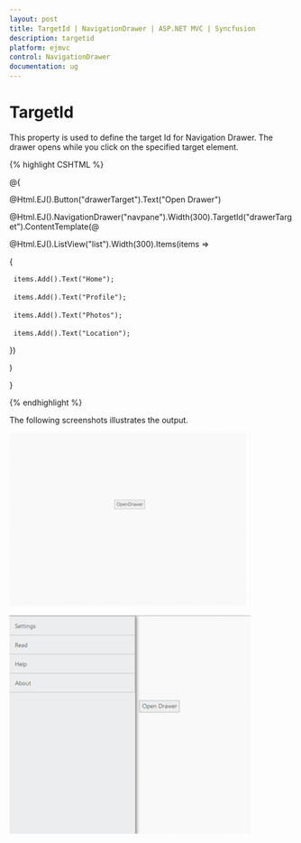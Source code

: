 ```yaml
---
layout: post
title: TargetId | NavigationDrawer | ASP.NET MVC | Syncfusion
description: targetid
platform: ejmvc
control: NavigationDrawer
documentation: ug
---
```


# TargetId

This property is used to define the target Id for Navigation Drawer. The drawer opens while you click on the specified target element.



{% highlight CSHTML %}

@{

@Html.EJ().Button("drawerTarget").Text("Open Drawer")

@Html.EJ().NavigationDrawer("navpane").Width(300).TargetId("drawerTarget").ContentTemplate(@<div>

@Html.EJ().ListView("list").Width(300).Items(items =>

 {

	 items.Add().Text("Home");

	 items.Add().Text("Profile");

	 items.Add().Text("Photos");

	 items.Add().Text("Location");

 })

</div>)

}

<style>

    #drawerTarget {

        top: 200px;

        left: 600px;

        position: absolute;

    }

</style>



{% endhighlight %}



The following screenshots illustrates the output.

![](TargetId_images/TargetId_img1.png)





![](TargetId_images/TargetId_img2.png)



